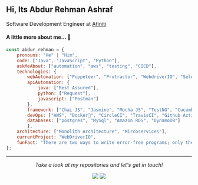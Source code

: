 ## Hi, Its Abdur Rehman Ashraf

Software Development Engineer at <a href="https://www.afiniti.com/">Afiniti</a>
#### A little more about me...   👋

```javascript
const abdur_rehman = {
    pronouns: "He" | "Him",
    code: ["Java", "JavaScript", "Python"],
    askMeAbout: ["automation", "aws", "testing", "CICD"],
    technologies: {
        webAutomation: ["Puppeteer", "Protractor", "WebdriverIO", "Selenium", "Robot Framework", "UiPath(RPA)"],
        apiAutomation: {
            java: ["Rest Assured"],
            python: ["Request"],
            javascript: ["Postman"]
        },
        framework: ["Chai JS", "Jasmine", "Mocha JS", "TestNG", "Cucumber BDD", "Gherkin", "QAF"],
        devOps: ["AWS", "Docker🐳", "CircleCI", "TravisCI", "Github Action", "AWS CodeBuild"],
        databases: ["postgres", "MySql", "Amazon RDS", "DynamoDB"]
        },
    architecture: ["Monolith Architecture", "Mircoservices"],
    currentProject: "WebDriverIO",
    funFact: "There are two ways to write error-free programs; only the third one works"
};
```
<hr>
<p align="center">
  <i>Take a look at my repositories and let's get in touch!</i>

<p align="center">
<a href= "https://github.com/rehmanuet/"><img src="https://img.icons8.com/material-outlined/27/000000/ball-point-pen.png"/></a>
<a href= "https://www.linkedin.com/in/rehmanuet/"><img src="https://img.icons8.com/material-outlined/30/000000/linkedin.png"/></a>
</p>
